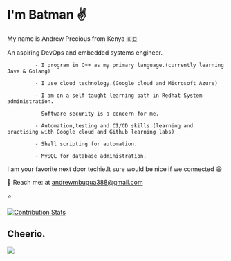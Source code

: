 # I'm Batman :v:

My name is Andrew Precious from Kenya :kenya:

An aspiring DevOps and embedded systems engineer. 

             - I program in C++ as my primary language.(currently learning Java & Golang)

             - I use cloud technology.(Google cloud and Microsoft Azure)
             
             - I am on a self taught learning path in Redhat System administration.
             
             - Software security is a concern for me.
             
             - Automation,testing and CI/CD skills.(learning and practising with Google cloud and Github learning labs)
             
             - Shell scripting for automation.
             
             - MySQL for database administration.
             

I am your favorite next door techie.It sure would be nice if we connected :smiley:

:e-mail: Reach me: at andrewmbugua388@gmail.com

:star:

[![Contribution Stats](https://github-contribution-stats.vercel.app/api/?username=AndrewMbugua)](https://github.com/AndrewMbugua/github-contribution-stats/)


## Cheerio.


![](http://31.media.tumblr.com/17fea920ff36ef4f5b877d5216a7aad9/tumblr_mo9xje8zZ41qcbiufo1_1280.gif)
